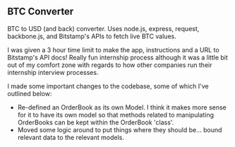 ## BTC Converter

BTC to USD (and back) converter. Uses node.js, express, request, backbone.js, and Bitstamp's APIs to fetch live BTC values.

I was given a 3 hour time limit to make the app, instructions and a URL to Bitstamp's API docs! Really fun internship process although it was a little bit out of my comfort zone with regards to how other companies run their internship interview processes.

I made some important changes to the codebase, some of which I've outlined below:

- Re-defined an OrderBook as its own Model. I think it makes more sense for it to have its own model so that methods related to manipulating OrderBooks can be kept within the OrderBook 'class'.
- Moved some logic around to put things where they should be... bound relevant data to the relevant models.
